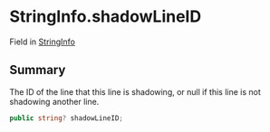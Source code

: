# StringInfo.shadowLineID

Field in [StringInfo](/docs/api/csharp/yarn.compiler.stringinfo.md)

## Summary


The ID of the line that this line is shadowing, or null if this line
is not shadowing another line.


```csharp
public string? shadowLineID;
```

